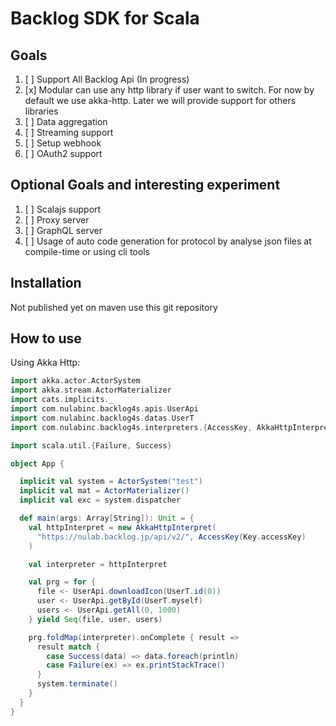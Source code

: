 
# Backlog SDK for Scala

## Goals

1. [ ] Support All Backlog Api (In progress)
2. [x] Modular can use any http library if user want to switch.
       For now by default we use akka-http.
       Later we will provide support for others libraries
3. [ ] Data aggregation
4. [ ] Streaming support
5. [ ] Setup webhook
6. [ ] OAuth2 support

## Optional Goals and interesting experiment

1. [ ] Scalajs support
2. [ ] Proxy server
3. [ ] GraphQL server
4. [ ] Usage of auto code generation for protocol by analyse json files at compile-time or using cli tools

## Installation

Not published yet on maven use this git repository

## How to use

Using Akka Http:

```scala
import akka.actor.ActorSystem
import akka.stream.ActorMaterializer
import cats.implicits._
import com.nulabinc.backlog4s.apis.UserApi
import com.nulabinc.backlog4s.datas.UserT
import com.nulabinc.backlog4s.interpreters.{AccessKey, AkkaHttpInterpret}

import scala.util.{Failure, Success}

object App {

  implicit val system = ActorSystem("test")
  implicit val mat = ActorMaterializer()
  implicit val exc = system.dispatcher

  def main(args: Array[String]): Unit = {
    val httpInterpret = new AkkaHttpInterpret(
      "https://nulab.backlog.jp/api/v2/", AccessKey(Key.accessKey)
    )

    val interpreter = httpInterpret

    val prg = for {
      file <- UserApi.downloadIcon(UserT.id(0))
      user <- UserApi.getById(UserT.myself)
      users <- UserApi.getAll(0, 1000)
    } yield Seq(file, user, users)

    prg.foldMap(interpreter).onComplete { result =>
      result match {
        case Success(data) => data.foreach(println)
        case Failure(ex) => ex.printStackTrace()
      }
      system.terminate()
    }
  }
}
```
